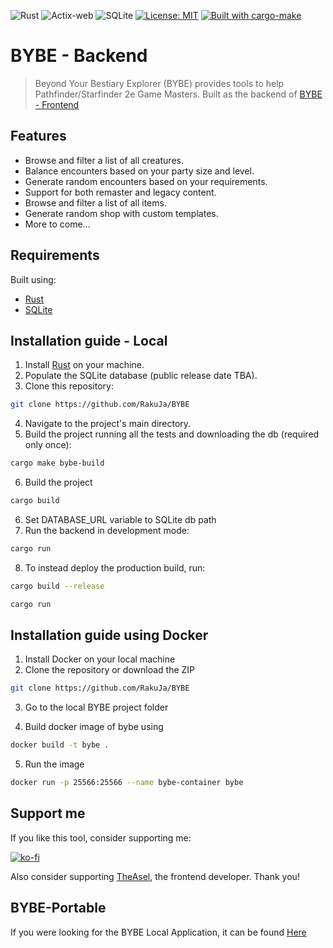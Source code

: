![Rust](https://img.shields.io/badge/Rust-664666?style=for-the-badge&logo=rust&logoColor=red)
![Actix-web](https://img.shields.io/badge/actix-web?style=for-the-badge&logoColor=black&labelColor=pink&color=black
)
![SQLite](https://img.shields.io/badge/sqlite-%2307405e.svg?style=for-the-badge&logo=sqlite&logoColor=white)
[![License: MIT](https://img.shields.io/badge/License-MIT-green.svg)](https://opensource.org/licenses/MIT)
[![Built with cargo-make](https://sagiegurari.github.io/cargo-make/assets/badges/cargo-make.svg)](https://sagiegurari.github.io/cargo-make)

# BYBE - Backend

> Beyond Your Bestiary Explorer (BYBE) provides tools to help Pathfinder/Starfinder 2e Game Masters. Built as the backend of [BYBE - Frontend](https://github.com/TheAsel/BYBE-frontend/)

## Features

- Browse and filter a list of all creatures.
- Balance encounters based on your party size and level.
- Generate random encounters based on your requirements.
- Support for both remaster and legacy content.
- Browse and filter a list of all items.
- Generate random shop with custom templates.
- More to come...

## Requirements

Built using:

- [Rust](https://www.rust-lang.org/tools/install)
- [SQLite](https://www.sqlite.org/download.html)

## Installation guide - Local

1. Install [Rust](https://www.rust-lang.org/tools/install) on your machine.
2. Populate the SQLite database (public release date TBA).
3. Clone this repository:

```bash
git clone https://github.com/RakuJa/BYBE
```

4. Navigate to the project's main directory.
5. Build the project running all the tests and downloading the db (required only once):
```bash
cargo make bybe-build
```
6. Build the project

```bash
cargo build
```
6. Set DATABASE_URL variable to SQLite db path
7. Run the backend in development mode:

```bash
cargo run
```

8. To instead deploy the production build, run:

```bash
cargo build --release
```

```bash
cargo run
```

## Installation guide using Docker

1. Install Docker on your local machine
2. Clone the repository or download the ZIP
```bash
git clone https://github.com/RakuJa/BYBE
```
3. Go to the local BYBE project folder

4. Build docker image of bybe using
```bash
docker build -t bybe .
```
5. Run the image
```bash
docker run -p 25566:25566 --name bybe-container bybe
```

## Support me

If you like this tool, consider supporting me:

[![ko-fi](https://ko-fi.com/img/githubbutton_sm.svg)](https://ko-fi.com/rakuja)

Also consider supporting [TheAsel](https://github.com/TheAsel), the frontend developer. Thank you!

## BYBE-Portable
If you were looking for the BYBE Local Application, it can be found [Here](https://github.com/rakuJa/BYBE-desktop)
